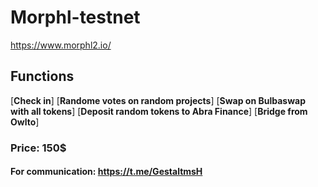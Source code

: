# Morphl-testnet
https://www.morphl2.io/

## Functions  

[**Check in**]
[**Randome votes on random projects**]
[**Swap on Bulbaswap with all tokens**]
[**Deposit random tokens to Abra Finance**]
[**Bridge from Owlto**]

### Price: 150$

#### For communication: https://t.me/GestaltmsH
